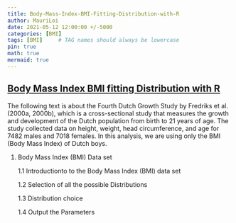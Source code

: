 ```yaml
---
title: Body-Mass-Index-BMI-Fitting-Distribution-with-R
author: MauriLoi
date: 2021-05-12 12:00:00 +/-5000
categories: [BMI]
tags: [BMI]     # TAG names should always be lowercase
pin: true
math: true
mermaid: true
---
```


## [Body Mass Index BMI fitting Distribution with R](https://github.com/MauriLoi/Body-Mass-Index-BMI-fitting-Distribution-with-R)

The following text is about the Fourth Dutch Growth Study by Fredriks et al. (2000a, 2000b), which is a cross-sectional study that measures the growth and development of the Dutch population from birth to 21 years of age. The study collected data on height, weight, head circumference, and age for 7482 males and 7018 females. In this analysis, we are using only the BMI (Body Mass Index) of Dutch boys.  </div>   <br/>

1. Body Mass Index (BMI) Data set

   1.1  Introductionto to the Body Mass Index (BMI) data set 
    
   1.2  Selection of all the possible Distributions

   1.3  Distribution choice
    
   1.4  Output the Parameters
